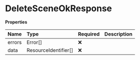 # DeleteSceneOkResponse

**Properties**

| Name   | Type                 | Required | Description |
| :----- | :------------------- | :------- | :---------- |
| errors | Error[]              | ❌       |             |
| data   | ResourceIdentifier[] | ❌       |             |

<!-- This file was generated by liblab | https://liblab.com/ -->
